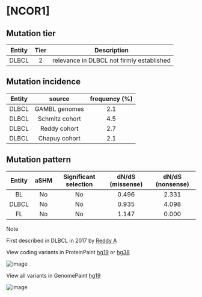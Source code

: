 # [NCOR1]

## Mutation tier

|Entity|Tier|Description                              |
|:------:|:----:|-----------------------------------------|
|DLBCL |2   |relevance in DLBCL not firmly established|
## Mutation incidence

|Entity|source        |frequency (%)|
|:------:|:--------------:|:-------------:|
|DLBCL |GAMBL genomes |2.1          |
|DLBCL |Schmitz cohort|4.5          |
|DLBCL |Reddy cohort  |2.7          |
|DLBCL |Chapuy cohort |2.1          |

## Mutation pattern

|Entity|aSHM|Significant selection|dN/dS (missense)|dN/dS (nonsense)|
|:------:|:----:|:---------------------:|:----------------:|:----------------:|
|BL    |No  |No                   |0.496           |2.331           |
|DLBCL |No  |No                   |0.935           |4.098           |
|FL    |No  |No                   |1.147           |0.000           |


> [!NOTE]
> First described in DLBCL in 2017 by [Reddy A](https://pubmed.ncbi.nlm.nih.gov/28985567)

View coding variants in ProteinPaint [hg19](https://www.bcgsc.ca/downloads/morinlab/GAMBL/test/genes/NCOR1_protein.html)  or [hg38](https://www.bcgsc.ca/downloads/morinlab/GAMBL/test/genes/NCOR1_protein_hg38.html)

![image](../../images/proteinpaint/NCOR1_NM_006311.svg)

View all variants in GenomePaint [hg19](https://www.bcgsc.ca/downloads/morinlab/GAMBL/test/genes/NCOR1.html)

![image](../../images/proteinpaint/NCOR1.svg)
